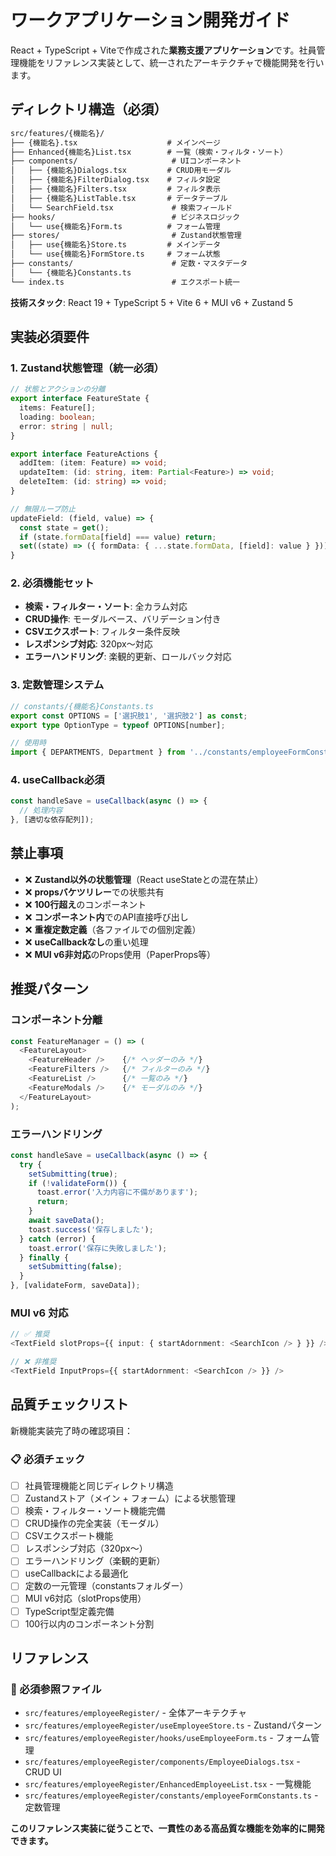 <!-- Use this file to provide workspace-specific custom instructions to Copilot. For more details, visit https://code.visualstudio.com/docs/copilot/copilot-customization#_use-a-githubcopilotinstructionsmd-file -->

# ワークアプリケーション開発ガイド

React + TypeScript + Viteで作成された**業務支援アプリケーション**です。社員管理機能をリファレンス実装として、統一されたアーキテクチャで機能開発を行います。

## ディレクトリ構造（必須）

```txt
src/features/{機能名}/
├── {機能名}.tsx                    # メインページ
├── Enhanced{機能名}List.tsx        # 一覧（検索・フィルタ・ソート）
├── components/                     # UIコンポーネント
│   ├── {機能名}Dialogs.tsx         # CRUD用モーダル
│   ├── {機能名}FilterDialog.tsx    # フィルタ設定
│   ├── {機能名}Filters.tsx         # フィルタ表示
│   ├── {機能名}ListTable.tsx       # データテーブル
│   └── SearchField.tsx             # 検索フィールド
├── hooks/                          # ビジネスロジック
│   └── use{機能名}Form.ts          # フォーム管理
├── stores/                         # Zustand状態管理
│   ├── use{機能名}Store.ts         # メインデータ
│   └── use{機能名}FormStore.ts     # フォーム状態
├── constants/                      # 定数・マスタデータ
│   └── {機能名}Constants.ts        
└── index.ts                        # エクスポート統一
```

**技術スタック**: React 19 + TypeScript 5 + Vite 6 + MUI v6 + Zustand 5

## 実装必須要件

### 1. Zustand状態管理（統一必須）

```typescript
// 状態とアクションの分離
export interface FeatureState {
  items: Feature[];
  loading: boolean;
  error: string | null;
}

export interface FeatureActions {
  addItem: (item: Feature) => void;
  updateItem: (id: string, item: Partial<Feature>) => void;
  deleteItem: (id: string) => void;
}

// 無限ループ防止
updateField: (field, value) => {
  const state = get();
  if (state.formData[field] === value) return;
  set((state) => ({ formData: { ...state.formData, [field]: value } }));
}
```

### 2. 必須機能セット

- **検索・フィルター・ソート**: 全カラム対応
- **CRUD操作**: モーダルベース、バリデーション付き
- **CSVエクスポート**: フィルター条件反映
- **レスポンシブ対応**: 320px〜対応
- **エラーハンドリング**: 楽観的更新、ロールバック対応

### 3. 定数管理システム

```typescript
// constants/{機能名}Constants.ts
export const OPTIONS = ['選択肢1', '選択肢2'] as const;
export type OptionType = typeof OPTIONS[number];

// 使用時
import { DEPARTMENTS, Department } from '../constants/employeeFormConstants';
```

### 4. useCallback必須

```typescript
const handleSave = useCallback(async () => {
  // 処理内容
}, [適切な依存配列]);
```

## 禁止事項

- ❌ **Zustand以外の状態管理**（React useStateとの混在禁止）
- ❌ **propsバケツリレー**での状態共有
- ❌ **100行超え**のコンポーネント
- ❌ **コンポーネント内**でのAPI直接呼び出し
- ❌ **重複定数定義**（各ファイルでの個別定義）
- ❌ **useCallbackなし**の重い処理
- ❌ **MUI v6非対応**のProps使用（PaperProps等）

## 推奨パターン

### コンポーネント分離

```typescript
const FeatureManager = () => (
  <FeatureLayout>
    <FeatureHeader />    {/* ヘッダーのみ */}
    <FeatureFilters />   {/* フィルターのみ */}
    <FeatureList />      {/* 一覧のみ */}
    <FeatureModals />    {/* モーダルのみ */}
  </FeatureLayout>
);
```

### エラーハンドリング

```typescript
const handleSave = useCallback(async () => {
  try {
    setSubmitting(true);
    if (!validateForm()) {
      toast.error('入力内容に不備があります');
      return;
    }
    await saveData();
    toast.success('保存しました');
  } catch (error) {
    toast.error('保存に失敗しました');
  } finally {
    setSubmitting(false);
  }
}, [validateForm, saveData]);
```

### MUI v6 対応

```typescript
// ✅ 推奨
<TextField slotProps={{ input: { startAdornment: <SearchIcon /> } }} />

// ❌ 非推奨
<TextField InputProps={{ startAdornment: <SearchIcon /> }} />
```

## 品質チェックリスト

新機能実装完了時の確認項目：

### 📋 必須チェック

- [ ] 社員管理機能と同じディレクトリ構造
- [ ] Zustandストア（メイン + フォーム）による状態管理
- [ ] 検索・フィルター・ソート機能完備
- [ ] CRUD操作の完全実装（モーダル）
- [ ] CSVエクスポート機能
- [ ] レスポンシブ対応（320px〜）
- [ ] エラーハンドリング（楽観的更新）
- [ ] useCallbackによる最適化
- [ ] 定数の一元管理（constantsフォルダー）
- [ ] MUI v6対応（slotProps使用）
- [ ] TypeScript型定義完備
- [ ] 100行以内のコンポーネント分割

## リファレンス

### 🔗 必須参照ファイル

- `src/features/employeeRegister/` - 全体アーキテクチャ
- `src/features/employeeRegister/useEmployeeStore.ts` - Zustandパターン
- `src/features/employeeRegister/hooks/useEmployeeForm.ts` - フォーム管理
- `src/features/employeeRegister/components/EmployeeDialogs.tsx` - CRUD UI
- `src/features/employeeRegister/EnhancedEmployeeList.tsx` - 一覧機能
- `src/features/employeeRegister/constants/employeeFormConstants.ts` - 定数管理

**このリファレンス実装に従うことで、一貫性のある高品質な機能を効率的に開発できます。**

